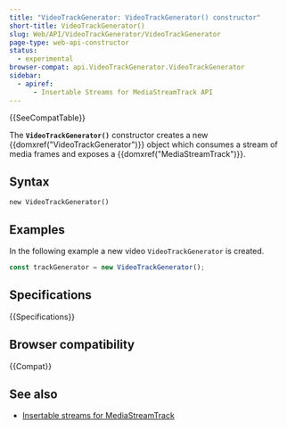 ```yaml
---
title: "VideoTrackGenerator: VideoTrackGenerator() constructor"
short-title: VideoTrackGenerator()
slug: Web/API/VideoTrackGenerator/VideoTrackGenerator
page-type: web-api-constructor
status:
  - experimental
browser-compat: api.VideoTrackGenerator.VideoTrackGenerator
sidebar:
  - apiref:
      - Insertable Streams for MediaStreamTrack API
---
```


{{SeeCompatTable}}

The **`VideoTrackGenerator()`** constructor creates a new {{domxref("VideoTrackGenerator")}} object which consumes a stream of media frames and exposes a {{domxref("MediaStreamTrack")}}.

## Syntax

```js-nolint
new VideoTrackGenerator()
```

## Examples

In the following example a new video `VideoTrackGenerator` is created.

```js
const trackGenerator = new VideoTrackGenerator();
```

## Specifications

{{Specifications}}

## Browser compatibility

{{Compat}}

## See also

- [Insertable streams for MediaStreamTrack](https://developer.chrome.com/docs/capabilities/web-apis/mediastreamtrack-insertable-media-processing)
